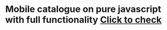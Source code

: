 # Mobile catalogue on pure javascript with full functionality [Click to check](https://tamagotchi9.github.io/js-mobile-catalogue/public/index.html)
